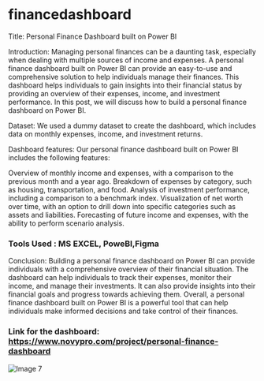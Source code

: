 # financedashboard

Title: Personal Finance Dashboard built on Power BI

Introduction:
Managing personal finances can be a daunting task, especially when dealing with multiple sources of income and expenses. A personal finance dashboard built on Power BI can provide an easy-to-use and comprehensive solution to help individuals manage their finances. This dashboard helps individuals to gain insights into their financial status by providing an overview of their expenses, income, and investment performance. In this post, we will discuss how to build a personal finance dashboard on Power BI.

Dataset:
We used a dummy dataset to create the dashboard, which includes data on monthly expenses, income, and investment returns.

Dashboard features:
Our personal finance dashboard built on Power BI includes the following features:

Overview of monthly income and expenses, with a comparison to the previous month and a year ago.
Breakdown of expenses by category, such as housing, transportation, and food.
Analysis of investment performance, including a comparison to a benchmark index.
Visualization of net worth over time, with an option to drill down into specific categories such as assets and liabilities.
Forecasting of future income and expenses, with the ability to perform scenario analysis.


### Tools Used : MS EXCEL, PoweBI,Figma

Conclusion:
Building a personal finance dashboard on Power BI can provide individuals with a comprehensive overview of their financial situation. The dashboard can help individuals to track their expenses, monitor their income, and manage their investments. It can also provide insights into their financial goals and progress towards achieving them. Overall, a personal finance dashboard built on Power BI is a powerful tool that can help individuals make informed decisions and take control of their finances.
 
 ### Link for the dashboard: https://www.novypro.com/project/personal-finance-dashboard
 
 
 
 ![Image 7](https://user-images.githubusercontent.com/42798629/221585588-3ed96c22-6876-4535-a603-1ee91bb497ab.jpg)

 
